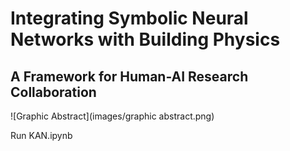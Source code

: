 # Integrating Symbolic Neural Networks with Building Physics
## A Framework for Human-AI Research Collaboration

![Graphic Abstract](images/graphic abstract.png)

Run KAN.ipynb

